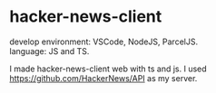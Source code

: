 # hacker-news-client
develop environment: VSCode, NodeJS, ParcelJS.  
language: JS and TS.  

I made hacker-news-client web with ts and js.
I used https://github.com/HackerNews/API as my server.
